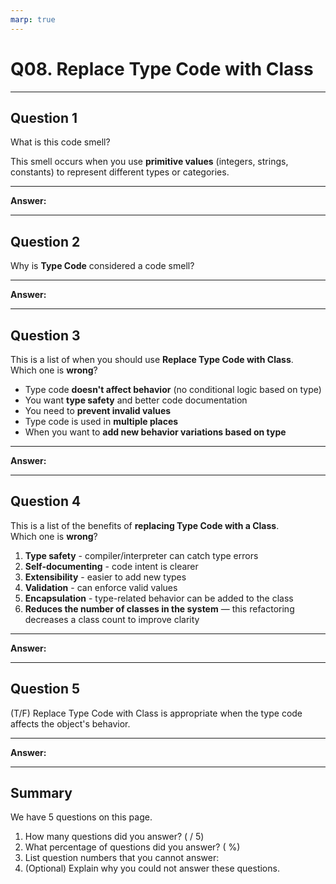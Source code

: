```yaml
---
marp: true
---
```


# Q08. Replace Type Code with Class

---

## Question 1

What is this code smell?

This smell occurs when you use **primitive values** (integers, strings, constants) to represent different types or categories.  

---

**Answer:**  


---

## Question 2

Why is **Type Code** considered a code smell?  

---

**Answer:**  


---

## Question 3

This is a list of when you should use **Replace Type Code with Class**.  
Which one is **wrong**?

- Type code **doesn't affect behavior** (no conditional logic based on type)
- You want **type safety** and better code documentation
- You need to **prevent invalid values**
- Type code is used in **multiple places**
- When you want to **add new behavior variations based on type**

---

**Answer:**


---

## Question 4

This is a list of the benefits of **replacing Type Code with a Class**.  
Which one is **wrong**?

1. **Type safety** - compiler/interpreter can catch type errors
2. **Self-documenting** - code intent is clearer
3. **Extensibility** - easier to add new types
4. **Validation** - can enforce valid values
5. **Encapsulation** - type-related behavior can be added to the class
6. **Reduces the number of classes in the system** — this refactoring decreases a class count to improve clarity  

---

**Answer:**


---

## Question 5

(T/F) Replace Type Code with Class is appropriate when the type code affects the object's behavior.

---

**Answer:**


---

## Summary

We have 5 questions on this page.

1. How many questions did you answer? ( / 5)
2. What percentage of questions did you answer? (  %)
3. List question numbers that you cannot answer:
4. (Optional) Explain why you could not answer these questions.
